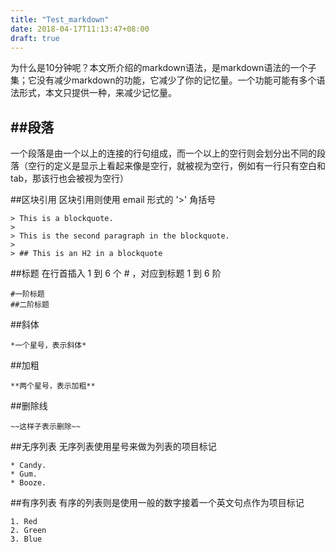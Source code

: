 ```yaml
---
title: "Test_markdown"
date: 2018-04-17T11:13:47+08:00
draft: true
---
```


为什么是10分钟呢？本文所介绍的markdown语法，是markdown语法的一个子集；它没有减少markdown的功能，它减少了你的记忆量。一个功能可能有多个语法形式，本文只提供一种，来减少记忆量。

##段落
---
一个段落是由一个以上的连接的行句组成，而一个以上的空行则会划分出不同的段落（空行的定义是显示上看起来像是空行，就被视为空行，例如有一行只有空白和 tab，那该行也会被视为空行）

##区块引用
区块引用则使用 email 形式的 '>' 角括号

	> This is a blockquote.
	> 
	> This is the second paragraph in the blockquote.
	>
	> ## This is an H2 in a blockquote

##标题
在行首插入 1 到 6 个 # ，对应到标题 1 到 6 阶

	#一阶标题
	##二阶标题

##斜体

	*一个星号，表示斜体*

##加粗

	**两个星号，表示加粗**

##删除线

	~~这样子表示删除~~

##无序列表
无序列表使用星号来做为列表的项目标记

	* Candy.
	* Gum.
	* Booze.

##有序列表
有序的列表则是使用一般的数字接着一个英文句点作为项目标记

	1. Red
	2. Green
	3. Blue